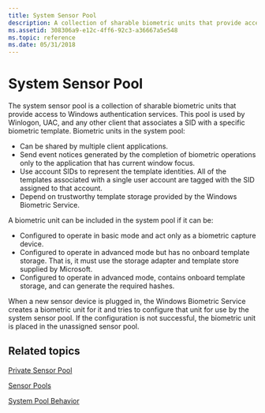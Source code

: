 ```yaml
---
title: System Sensor Pool
description: A collection of sharable biometric units that provide access to Windows authentication services. This pool is used by Winlogon, UAC, and any other client that associates a SID with a specific biometric template.
ms.assetid: 308306a9-e12c-4ff6-92c3-a36667a5e548
ms.topic: reference
ms.date: 05/31/2018
---
```


# System Sensor Pool

The system sensor pool is a collection of sharable biometric units that provide access to Windows authentication services. This pool is used by Winlogon, UAC, and any other client that associates a SID with a specific biometric template. Biometric units in the system pool:

-   Can be shared by multiple client applications.
-   Send event notices generated by the completion of biometric operations only to the application that has current window focus.
-   Use account SIDs to represent the template identities. All of the templates associated with a single user account are tagged with the SID assigned to that account.
-   Depend on trustworthy template storage provided by the Windows Biometric Service.

A biometric unit can be included in the system pool if it can be:

-   Configured to operate in basic mode and act only as a biometric capture device.
-   Configured to operate in advanced mode but has no onboard template storage. That is, it must use the storage adapter and template store supplied by Microsoft.
-   Configured to operate in advanced mode, contains onboard template storage, and can generate the required hashes.

When a new sensor device is plugged in, the Windows Biometric Service creates a biometric unit for it and tries to configure that unit for use by the system sensor pool. If the configuration is not successful, the biometric unit is placed in the unassigned sensor pool.

## Related topics

<dl> <dt>

[Private Sensor Pool](private-sensor-pool.md)
</dt> <dt>

[Sensor Pools](sensor-pools.md)
</dt> <dt>

[System Pool Behavior](system-pool-behavior.md)
</dt> </dl>

 

 




